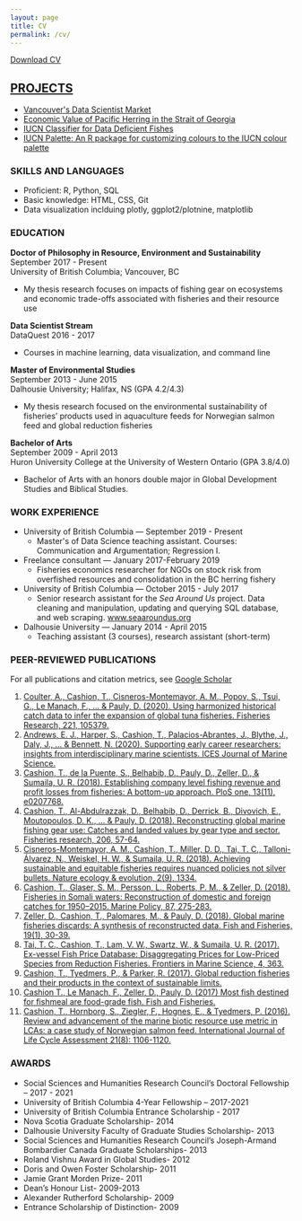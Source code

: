 ```yaml
---
layout: page
title: CV
permalink: /cv/
---
```

<a href="/cv_files/cv_pdf.pdf" download="Cashion_CV.pdf">Download CV</a>

## <a href="../projects">PROJECTS</a>
* [Vancouver's Data Scientist Market](https://towardsdatascience.com/vancouvers-data-scientist-market-24c43307d784)  
* [Economic Value of Pacific Herring in the Strait of Georgia](https://timcashion.github.io/PacificHerring/)  
* [IUCN Classifier for Data Deficient Fishes](https://timcashion.github.io/iucn_classifier)
* [IUCN Palette: An R package for customizing colours to the IUCN colour palette](https://github.com/timcashion/IUCNpalette)  

### SKILLS AND LANGUAGES
* Proficient: R, Python, SQL
* Basic knowledge: HTML, CSS, Git
* Data visualization inclduing plotly, ggplot2/plotnine, matplotlib 

### EDUCATION
**Doctor of Philosophy in Resource, Environment and Sustainability**  
September 2017 - Present  
University of British Columbia; Vancouver, BC	  
*	My thesis research focuses on impacts of fishing gear on ecosystems and economic trade-offs associated with fisheries and their resource use  

**Data Scientist Stream**  
DataQuest 2016 - 2017  
* Courses in machine learning, data visualization, and command line

**Master of Environmental Studies**  	  
September 2013 - June 2015   
Dalhousie University; Halifax, NS (GPA 4.2/4.3)	  
*	My thesis research focused on the environmental sustainability of fisheries’ products used in aquaculture feeds for Norwegian salmon feed and global reduction fisheries  

**Bachelor of Arts**   
September 2009 - April 2013  
Huron University College at the University of Western Ontario (GPA 3.8/4.0)  
*	Bachelor of Arts with an honors double major in Global Development Studies and Biblical Studies.

### WORK EXPERIENCE
* University of British Columbia — September 2019 - Present
  * Master's of Data Science teaching assistant. Courses: Communication and Argumentation; Regression I. 
* Freelance consultant — January 2017-February 2019
  * Fisheries economics researcher for NGOs on stock risk from overfished resources and consolidation in the BC herring fishery
* University of British Columbia — October 2015 - July 2017
  * Senior research assistant for the *Sea Around Us* project. Data cleaning and manipulation, updating and querying SQL database, and web scraping. www.seaaroundus.org
* Dalhousie University — January 2014 - April 2015
  * Teaching assistant (3 courses), research assistant (short-term)

### PEER-REVIEWED PUBLICATIONS
For all publications and citation metrics, see [Google Scholar](https://scholar.google.ca/citations?user=9jHx30gAAAAJ&hl=en)

1. [Coulter, A., Cashion, T., Cisneros-Montemayor, A. M., Popov, S., Tsui, G., Le Manach, F., ... & Pauly, D. (2020). Using harmonized historical catch data to infer the expansion of global tuna fisheries. Fisheries Research, 221, 105379.](https://www.sciencedirect.com/science/article/pii/S0165783619302346)
1. [Andrews, E. J., Harper, S., Cashion, T., Palacios-Abrantes, J., Blythe, J., Daly, J., ... & Bennett, N. (2020). Supporting early career researchers: insights from interdisciplinary marine scientists. ICES Journal of Marine Science.](https://academic.oup.com/icesjms/advance-article/doi/10.1093/icesjms/fsz247/5704875)
1. [Cashion, T., de la Puente, S., Belhabib, D., Pauly, D., Zeller, D., & Sumaila, U. R. (2018). Establishing company level fishing revenue and profit losses from fisheries: A bottom-up approach. PloS one, 13(11), e0207768.](https://journals.plos.org/plosone/article?id=10.1371/journal.pone.0207768)
1. [Cashion, T., Al-Abdulrazzak, D., Belhabib, D., Derrick, B., Divovich, E., Moutopoulos, D. K., ... & Pauly, D. (2018). Reconstructing global marine fishing gear use: Catches and landed values by gear type and sector. Fisheries research, 206, 57-64.](https://www.researchgate.net/profile/Dimitrios_Moutopoulos/publication/325106620_Reconstructing_global_marine_fishing_gear_use_Catches_and_landed_values_by_gear_type_and_sector/links/5af947a80f7e9b026bf6def7/Reconstructing-global-marine-fishing-gear-use-Catches-and-landed-values-by-gear-type-and-sector.pdf)
1. [Cisneros-Montemayor, A. M., Cashion, T., Miller, D. D., Tai, T. C., Talloni-Álvarez, N., Weiskel, H. W., & Sumaila, U. R. (2018). Achieving sustainable and equitable fisheries requires nuanced policies not silver bullets. Nature ecology & evolution, 2(9), 1334.](https://www.nature.com/articles/s41559-018-0633-0)  
1. [Cashion, T., Glaser, S. M., Persson, L., Roberts, P. M., & Zeller, D. (2018). Fisheries in Somali waters: Reconstruction of domestic and foreign catches for 1950–2015. Marine Policy, 87, 275-283.](https://static1.squarespace.com/static/5a77eab3dc2b4a0bdb3fc605/t/5a949e5de4966b42ef9c1ef9/1519689310791/Cashion_Glaser_etal_2018_MP_Somalia_reconstruction.pdf)
1. [Zeller, D., Cashion, T., Palomares, M., & Pauly, D. (2018). Global marine fisheries discards: A synthesis of reconstructed data. Fish and Fisheries, 19(1), 30-39.](https://onlinelibrary.wiley.com/doi/pdf/10.1111/faf.12233)
1.	[Tai, T. C., Cashion, T., Lam, V. W., Swartz, W., & Sumaila, U. R. (2017). Ex-vessel Fish Price Database: Disaggregating Prices for Low-Priced Species from Reduction Fisheries. Frontiers in Marine Science, 4, 363.](https://www.frontiersin.org/articles/10.3389/fmars.2017.00363/full)
1.	[Cashion, T., Tyedmers, P., & Parker, R. (2017). Global reduction fisheries and their products in the context of sustainable limits.](https://onlinelibrary.wiley.com/doi/abs/10.1111/faf.12222)
1.	[Cashion T., Le Manach, F., Zeller, D., Pauly, D. (2017) Most fish destined for fishmeal are food-grade fish. Fish and Fisheries.](https://onlinelibrary.wiley.com/doi/abs/10.1111/faf.12209)
1.	[Cashion, T., Hornborg, S., Ziegler, F., Hognes, E., & Tyedmers, P. (2016). Review and advancement of the marine biotic resource use metric in LCAs: a case study of Norwegian salmon feed. International Journal of Life Cycle Assessment 21(8): 1106-1120.](https://link.springer.com/article/10.1007/s11367-016-1092-y)


### AWARDS
*	Social Sciences and Humanities Research Council’s Doctoral Fellowship – 2017 - 2021
*	University of British Columbia 4-Year Fellowship – 2017-2021 
*	University of British Columbia Entrance Scholarship - 2017
*	Nova Scotia Graduate Scholarship- 2014
*	Dalhousie University Faculty of Graduate Studies Scholarship- 2013
*	Social Sciences and Humanities Research Council’s Joseph-Armand Bombardier Canada Graduate Scholarships- 2013
*	Roland Vishnu Award in Global Studies- 2012
*	Doris and Owen Foster Scholarship- 2011
*	Jamie Grant Morden Prize- 2011
*	Dean’s Honour List- 2009-2013
*	Alexander Rutherford Scholarship- 2009
*	Entrance Scholarship of Distinction- 2009